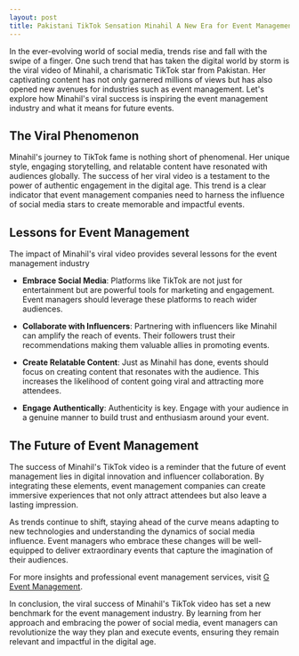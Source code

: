 ```yaml
---
layout: post
title: Pakistani TikTok Sensation Minahil A New Era for Event Management
---
```



In the ever-evolving world of social media, trends rise and fall with the swipe of a finger. One such trend that has taken the digital world by storm is the viral video of Minahil, a charismatic TikTok star from Pakistan. Her captivating content has not only garnered millions of views but has also opened new avenues for industries such as event management. Let's explore how Minahil's viral success is inspiring the event management industry and what it means for future events.

## The Viral Phenomenon

Minahil's journey to TikTok fame is nothing short of phenomenal. Her unique style, engaging storytelling, and relatable content have resonated with audiences globally. The success of her viral video is a testament to the power of authentic engagement in the digital age. This trend is a clear indicator that event management companies need to harness the influence of social media stars to create memorable and impactful events.

## Lessons for Event Management

The impact of Minahil's viral video provides several lessons for the event management industry

- **Embrace Social Media**: Platforms like TikTok are not just for entertainment but are powerful tools for marketing and engagement. Event managers should leverage these platforms to reach wider audiences.

- **Collaborate with Influencers**: Partnering with influencers like Minahil can amplify the reach of events. Their followers trust their recommendations making them valuable allies in promoting events.

- **Create Relatable Content**: Just as Minahil has done, events should focus on creating content that resonates with the audience. This increases the likelihood of content going viral and attracting more attendees.

- **Engage Authentically**: Authenticity is key. Engage with your audience in a genuine manner to build trust and enthusiasm around your event.

## The Future of Event Management

The success of Minahil's TikTok video is a reminder that the future of event management lies in digital innovation and influencer collaboration. By integrating these elements, event management companies can create immersive experiences that not only attract attendees but also leave a lasting impression.

As trends continue to shift, staying ahead of the curve means adapting to new technologies and understanding the dynamics of social media influence. Event managers who embrace these changes will be well-equipped to deliver extraordinary events that capture the imagination of their audiences.

For more insights and professional event management services, visit [G Event Management](https://geventm.com/).

In conclusion, the viral success of Minahil's TikTok video has set a new benchmark for the event management industry. By learning from her approach and embracing the power of social media, event managers can revolutionize the way they plan and execute events, ensuring they remain relevant and impactful in the digital age.

